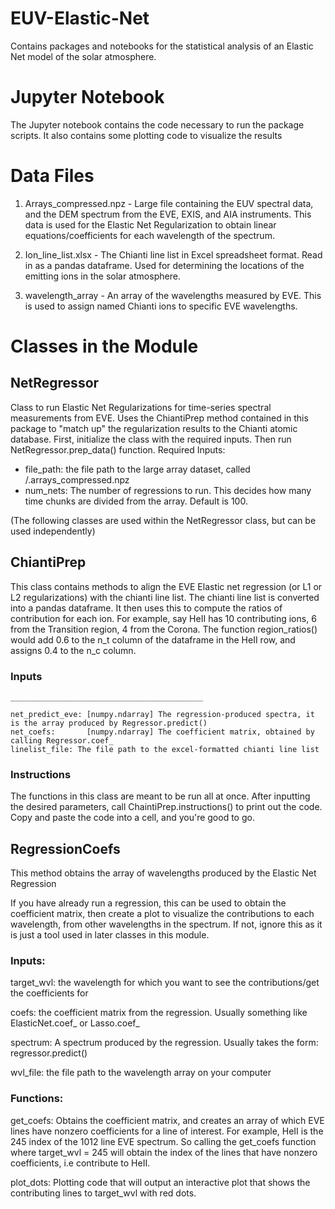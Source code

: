 # EUV-Elastic-Net
Contains packages and notebooks for the statistical analysis of an Elastic Net model of the solar atmosphere.

# Jupyter Notebook

The Jupyter notebook contains the code necessary to run the package scripts. It also contains some plotting code to visualize the results

# Data Files
1. Arrays_compressed.npz - Large file containing the EUV spectral data, and the DEM spectrum from the EVE, EXIS, and AIA instruments. This data is used for the Elastic Net Regularization to obtain linear equations/coefficients for each wavelength of the spectrum.

2. Ion_line_list.xlsx - The Chianti line list in Excel spreadsheet format. Read in as a pandas dataframe. Used for determining the locations of the emitting ions in the solar atmosphere.

3. wavelength_array - An array of the wavelengths measured by EVE. This is used to assign named Chianti ions to specific EVE wavelengths.


# Classes in the Module 

## NetRegressor 
Class to run Elastic Net Regularizations for time-series spectral measurements from EVE. Uses the ChiantiPrep method contained in this package to "match up" the regularization results to the Chianti atomic database. 
First, initialize the class with the required inputs. Then run NetRegressor.prep_data() function. 
Required Inputs: 
  - file_path: the file path to the large array dataset, called /.arrays_compressed.npz
  - num_nets: The number of regressions to run. This decides how many time chunks are divided from the array. Default is 100. 
        

(The following classes are used within the NetRegressor class, but can be used independently)

## ChiantiPrep 
This class contains methods to align the EVE Elastic net regression (or L1 or L2 regularizations) with the chianti line list. The chianti line list is converted into a pandas dataframe. It then uses this to compute the ratios of contribution for each ion. For example, say HeII has 10 contributing ions, 6 from the Transition region, 4 from the Corona. The function region_ratios() would add 0.6 to the n_t column of the dataframe in the HeII row, and assigns 0.4 to the n_c column.
    
  ### Inputs
    ___________________________________________
    
    net_predict_eve: [numpy.ndarray] The regression-produced spectra, it is the array produced by Regressor.predict()
    net_coefs:       [numpy.ndarray] The coefficient matrix, obtained by calling Regressor.coef_
    linelist_file: The file path to the excel-formatted chianti line list


### Instructions
    

The functions in this class are meant to be run all at once. After inputting the desired parameters, call ChaintiPrep.instructions() to print out the code. Copy and paste the code into a cell, and you're good to go. 
    
## RegressionCoefs 
This method obtains the array of wavelengths produced by the Elastic Net Regression

If you have already run a regression, this can be used to obtain the coefficient matrix, then create a plot to visualize the contributions to each wavelength, from other wavelengths in the spectrum. If not, ignore this as it is just a tool used in later classes in this module. 


### Inputs: 
       
  target_wvl: the wavelength for which you want to see the contributions/get the coefficients for

  coefs: the coefficient matrix from the regression. Usually something like ElasticNet.coef_ or Lasso.coef_

  spectrum: A spectrum produced by the regression. Usually takes the form: regressor.predict()

  wvl_file: the file path to the wavelength array on your computer

### Functions: 
       
get_coefs: Obtains the coefficient matrix, and creates an array of which EVE lines have nonzero coefficients for a line of interest. For example, HeII is the 245 index of the 1012 line EVE spectrum. So calling the get_coefs function where target_wvl = 245 will obtain the index of the lines that have nonzero coefficients, i.e contribute to HeII.

plot_dots: Plotting code that will output an interactive plot that shows the contributing lines to target_wvl with red dots.
       
